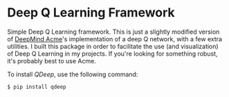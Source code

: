 # Deep Q Learning Framework

Simple Deep Q Learning framework. This is just a slightly modified version of
[DeepMind Acme](https://github.com/deepmind/acme)'s implementation of a deep Q
network, with a few extra utilities. I built this package in order to facilitate
the  use (and visualization) of Deep Q Learning in my projects. If you're
looking for something robust, it's probably best to use Acme.

To install *QDeep*, use the following command:

``
$ pip install qdeep
``

